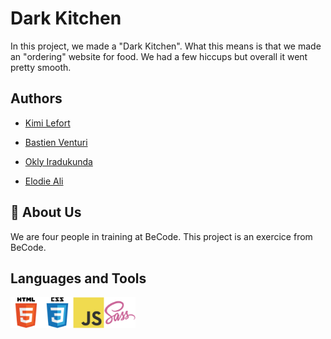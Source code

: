 
# Dark Kitchen

In this project, we made a "Dark Kitchen". What this means is that we made an "ordering" website for food. We had a few hiccups but overall it went pretty smooth.


## Authors

- [Kimi Lefort](https://github.com/Mardixx)

- [Bastien Venturi](https://github.com/bastien-venturi)

- [Okly Iradukunda](https://github.com/Okly2023)

- [Elodie Ali](https://github.com/Taweria)
## 🚀 About Us
We are four people in training at BeCode. This project is an exercice from BeCode.

## Languages and Tools

<img src = 'https://raw.githubusercontent.com/devicons/devicon/master/icons/html5/html5-original-wordmark.svg' width = '50'><img src = 'https://raw.githubusercontent.com/devicons/devicon/master/icons/css3/css3-original-wordmark.svg' width = '50'><img src = 'https://raw.githubusercontent.com/devicons/devicon/master/icons/javascript/javascript-original.svg' width = '50'><img src = 'https://raw.githubusercontent.com/devicons/devicon/master/icons/sass/sass-original.svg' width = '50'>
